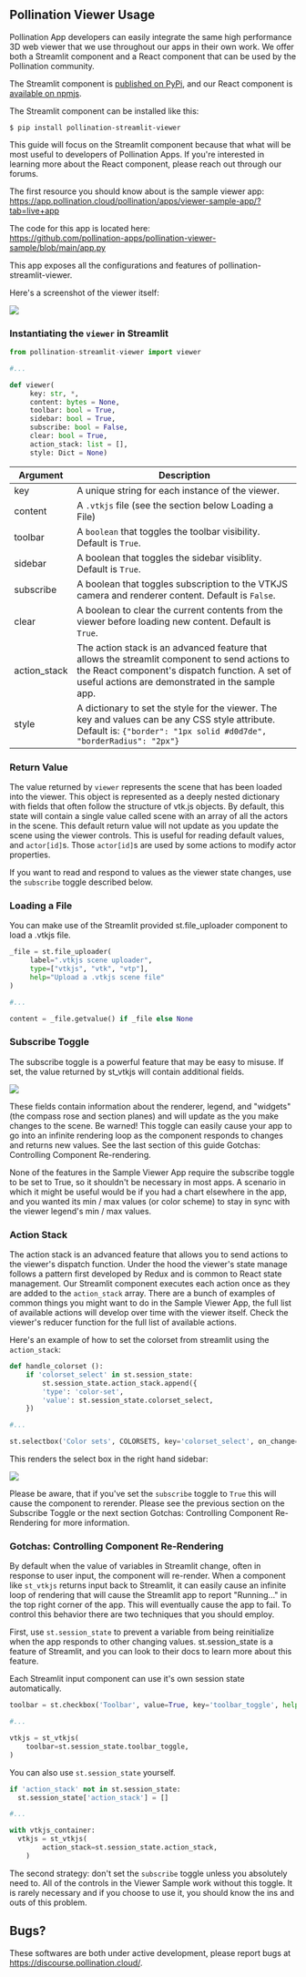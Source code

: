 ## Pollination Viewer Usage

Pollination App developers can easily integrate the same high performance 3D web viewer that we use throughout our apps in their own work. We offer both a Streamlit component and a React component that can be used by the Pollination community.

The Streamlit component is [published on PyPi](https://pypi.org/project/pollination-streamlit-viewer/), and our React component is [available on npmjs](https://www.npmjs.com/package/lavender-vtkjs).

The Streamlit component can be installed like this:

```shell
$ pip install pollination-streamlit-viewer
```

This guide will focus on the Streamlit component because that what will be most useful to developers of Pollination Apps. If you're interested in learning more about the React component, please reach out through our forums.

The first resource you should know about is the sample viewer app: </br>
https://app.pollination.cloud/pollination/apps/viewer-sample-app/?tab=live+app

The code for this app is located here: </br>
https://github.com/pollination-apps/pollination-viewer-sample/blob/main/app.py

This app exposes all the configurations and features of pollination-streamlit-viewer.

Here's a screenshot of the viewer itself:

![](../../.gitbook/assets/integrating-the-pollination-viewer/pollination-viewer-model-loaded.png)


### Instantiating the `viewer` in Streamlit

```python
from pollination-streamlit-viewer import viewer

#...

def viewer(
     key: str, *,
     content: bytes = None,
     toolbar: bool = True,
     sidebar: bool = True,
     subscribe: bool = False,
     clear: bool = True,
     action_stack: list = [],
     style: Dict = None)
```

| Argument | Description |
|----------|-------------|
| key | A unique string for each instance of the viewer. |
| content | A `.vtkjs` file (see the section below Loading a File) |
| toolbar | A `boolean` that toggles the toolbar visibility. Default is `True`. |
| sidebar | A boolean that toggles the sidebar visiblity. Default is `True`. |
| subscribe | A boolean that toggles subscription to the VTKJS camera and renderer content. Default is `False`. |
| clear | A boolean to clear the current contents from the viewer before loading new content. Default is `True`. |
| action_stack | The action stack is an advanced feature that allows the streamlit component to send actions to the React component's dispatch function. A set of useful actions are demonstrated in the sample app. |
| style | A dictionary to set the style for the viewer. The key and values can be any CSS style attribute. Default is:  `{"border": "1px solid #d0d7de", "borderRadius": "2px"}` |

### Return Value

The value returned by `viewer` represents the scene that has been loaded into the viewer. This object is represented as a deeply nested dictionary with fields that often follow the structure of vtk.js objects. By default, this state will contain a single value called scene with an array of all the actors in the scene. This default return value will not update as you update the scene using the viewer controls. This is useful for reading default values, and `actor[id]`s. Those `actor[id]`s are used by some actions to modify actor properties.

If you want to read and respond to values as the viewer state changes, use the `subscribe` toggle described below.

### Loading a File

You can make use of the Streamlit provided st.file_uploader component to load a .vtkjs file.
```python
_file = st.file_uploader(
     label=".vtkjs scene uploader",
     type=["vtkjs", "vtk", "vtp"],
     help="Upload a .vtkjs scene file"
)

#...

content = _file.getvalue() if _file else None
```

### Subscribe Toggle

The subscribe toggle is a powerful feature that may be easy to misuse. If set, the value returned by st_vtkjs will contain additional fields. 

![](../../.gitbook/assets/integrating-the-pollination-viewer/subscribe-toggle.png)

These fields contain information about the renderer, legend, and "widgets" (the compass rose and section planes) and will update as the you make changes to the scene. Be warned! This toggle can easily cause your app to go into an infinite rendering loop as the component responds to changes and returns new values. See the last section of this guide Gotchas: Controlling Component Re-rendering.

None of the features in the Sample Viewer App require the subscribe toggle to be set to True, so it shouldn't be necessary in most apps. A scenario in which it might be useful would be if you had a chart elsewhere in the app, and you wanted its min / max values (or color scheme) to stay in sync with the viewer legend's min / max values.

### Action Stack

The action stack is an advanced feature that allows you to send actions to the viewer's dispatch function. Under the hood the viewer's state manage follows a pattern first developed by Redux and is common to React state management. Our Streamlit component executes each action once as they are added to the `action_stack` array. There are a bunch of examples of common things you might want to do in the Sample Viewer App, the full list of available actions will develop over time with the viewer itself. Check the viewer's reducer function for the full list of available actions.

Here's an example of how to set the colorset from streamlit using the `action_stack`:

```python
def handle_colorset ():
    if 'colorset_select' in st.session_state:
        st.session_state.action_stack.append({
        'type': 'color-set',
        'value': st.session_state.colorset_select,
    })

#...

st.selectbox('Color sets', COLORSETS, key='colorset_select', on_change=handle_colorset)
```

This renders the select box in the right hand sidebar:

![](../../.gitbook/assets/integrating-the-pollination-viewer/colorset-selector.png)

Please be aware, that if you've set the `subscribe` toggle to `True` this will cause the component to rerender. Please see the previous section on the Subscribe Toggle or the next section Gotchas: Controlling Component Re-Rendering for more information.

### Gotchas: Controlling Component Re-Rendering

By default when the value of variables in Streamlit change, often in response to user input, the component will re-render. When a component like `st_vtkjs` returns input back to Streamlit, it can easily cause an infinite loop of rendering that will cause the Streamlit app to report "Running..." in the top right corner of the app. This will eventually cause the app to fail. To control this behavior there are two techniques that you should employ.

First, use `st.session_state` to prevent a variable from being reinitialize when the app responds to other changing values. st.session_state is a feature of Streamlit, and you can look to their docs to learn more about this feature.

Each Streamlit input component can use it's own session state automatically.

```python
toolbar = st.checkbox('Toolbar', value=True, key='toolbar_toggle', help='Show/Hide the toolbar.')

#...

vtkjs = st_vtkjs(
    toolbar=st.session_state.toolbar_toggle,
)
```

You can also use `st.session_state` yourself.

```python
if 'action_stack' not in st.session_state:
  st.session_state['action_stack'] = []

#...

with vtkjs_container:
  vtkjs = st_vtkjs(
        action_stack=st.session_state.action_stack,
    )
```

The second strategy: don't set the `subscribe` toggle unless you absolutely need to. All of the controls in the Viewer Sample work without this toggle. It is rarely necessary and if you choose to use it, you should know the ins and outs of this problem.

## Bugs?

These softwares are both under active development, please report bugs at https://discourse.pollination.cloud/.

